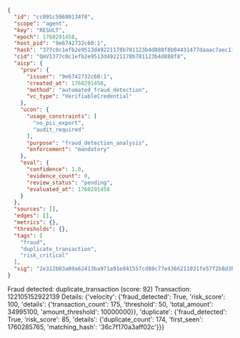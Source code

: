 ```json
{
  "id": "cc091c59680134f8",
  "scope": "agent",
  "key": "RESULT",
  "epoch": 1760291458,
  "host_pid": "9e6742732c60:1",
  "hash": "377c0c1efb2e9513d49221178b781123b4d888f8b04431477daaac7aec11aeca",
  "cid": "QmV1377c0c1efb2e9513d49221178b781123b4d888f8",
  "aicp": {
    "prov": {
      "issuer": "9e6742732c60:1",
      "created_at": 1760291458,
      "method": "automated_fraud_detection",
      "vc_type": "VerifiableCredential"
    },
    "ucon": {
      "usage_constraints": [
        "no_pii_export",
        "audit_required"
      ],
      "purpose": "fraud_detection_analysis",
      "enforcement": "mandatory"
    },
    "eval": {
      "confidence": 1.0,
      "evidence_count": 0,
      "review_status": "pending",
      "evaluated_at": 1760291458
    }
  },
  "sources": [],
  "edges": [],
  "metrics": {},
  "thresholds": {},
  "tags": [
    "fraud",
    "duplicate_transaction",
    "risk_critical"
  ],
  "sig": "2e312b03a09a62413ba971a91e841557cd80c77e4366211031fe57f2b8d3b5bb"
}
```

Fraud detected: duplicate_transaction (score: 92)
Transaction: 122105152922139
Details: {'velocity': {'fraud_detected': True, 'risk_score': 100, 'details': {'transaction_count': 175, 'threshold': 50, 'total_amount': 34995100, 'amount_threshold': 10000000}}, 'duplicate': {'fraud_detected': True, 'risk_score': 85, 'details': {'duplicate_count': 174, 'first_seen': 1760285765, 'matching_hash': '36c7f170a3aff02c'}}}
